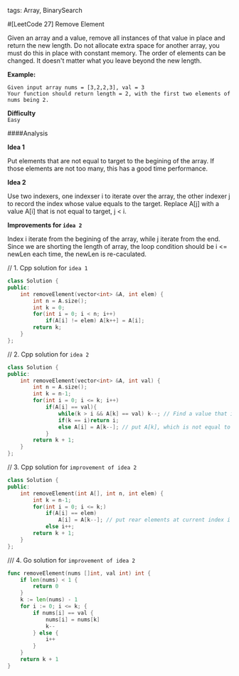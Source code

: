 tags: Array, BinarySearch

#[LeetCode 27] Remove Element

Given an array and a value, remove all instances of that value in place and return the new length.
Do not allocate extra space for another array, you must do this in place with constant memory.
The order of elements can be changed. It doesn't matter what you leave beyond the new length.

**Example:**

    Given input array nums = [3,2,2,3], val = 3
    Your function should return length = 2, with the first two elements of nums being 2.

**Difficulty**  
`Easy`

####Analysis

**Idea 1**

Put elements that are not equal to target to the begining of the array.
If those elements are not too many, this has a good time performance.

**Idea 2**

Use two indexers, one indexser i to iterate over the array, the other indexer j to record the index whose value equals to the target.
Replace A[j] with a value A[i] that is not equal to target, j < i.

**Improvements for `idea 2`**

Index i iterate from the begining of the array, while j iterate from the end.
Since we are shorting the length of array, the loop condition should be i <= newLen each time, the newLen is re-caculated. 

// 1. Cpp solution for `idea 1`

```cpp
class Solution {
public:
    int removeElement(vector<int> &A, int elem) {
    	int n = A.size();
        int k = 0;
        for(int i = 0; i < n; i++)
            if(A[i] != elem) A[k++] = A[i];
        return k;
    }
};
```

// 2. Cpp solution for `idea 2`

```cpp
class Solution {
public:
    int removeElement(vector<int> &A, int val) {
    	int n = A.size();
        int k = n-1;
        for(int i = 0; i <= k; i++)
            if(A[i] == val){
                while(k > i && A[k] == val) k--; // Find a value that is not equal to val
                if(k == i)return i;
                else A[i] = A[k--]; // put A[k], which is not equal to val, to position at i
            }
        return k + 1;
    }
};
```

// 3. Cpp solution for `improvement of idea 2`

```cpp
class Solution {
public:
    int removeElement(int A[], int n, int elem) {
        int k = n-1;
        for(int i = 0; i <= k;)
            if(A[i] == elem)
                A[i] = A[k--]; // put rear elements at current index i
            else i++;
        return k + 1;
    }
};
```

/// 4. Go solution for `improvement of idea 2`

```go
func removeElement(nums []int, val int) int {
    if len(nums) < 1 {
        return 0
    }
    k := len(nums) - 1
    for i := 0; i <= k; {
        if nums[i] == val {
            nums[i] = nums[k]
            k--
        } else {
            i++
        }
    }
    return k + 1
}
```